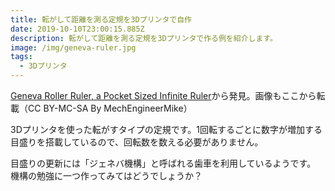 ```yaml
---
title: 転がして距離を測る定規を3Dプリンタで自作
date: 2019-10-10T23:00:15.885Z
description: 転がして距離を測る定規を3Dプリンタで作る例を紹介します。
image: /img/geneva-ruler.jpg
tags:
  - 3Dプリンタ
---
```

[Geneva Roller Ruler, a Pocket Sized Infinite Ruler](https://www.instructables.com/id/Geneva-Roller-Ruler-a-Pocket-Sized-Infinite-Ruler/)から発見。画像もここから転載（CC BY-MC-SA By MechEngineerMike）

3Dプリンタを使った転がすタイプの定規です。1回転するごとに数字が増加する目盛りを搭載しているので、回転数を数える必要がありません。

目盛りの更新には「ジェネバ機構」と呼ばれる歯車を利用しているようです。
機構の勉強に一つ作ってみてはどうでしょうか？
